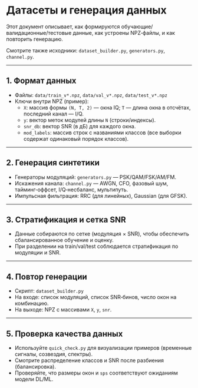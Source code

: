 # Датасеты и генерация данных

Этот документ описывает, как формируются обучающие/валидационные/тестовые данные, как устроены NPZ‑файлы, и как повторить генерацию.

Смотрите также исходники: `dataset_builder.py`, `generators.py`, `channel.py`.

---

## 1. Формат данных

- Файлы: `data/train_v*.npz`, `data/val_v*.npz`, `data/test_v*.npz`
- Ключи внутри NPZ (пример):
  - `X`: массив формы `(N, T, 2)` — окна IQ; `T` — длина окна в отсчётах, последний канал — I/Q.
  - `y`: вектор меток модулей длины `N` (строки/индексы).
  - `snr_db`: вектор SNR (в дБ) для каждого окна.
  - `mod_labels`: массив строк с названиями классов (все выборки содержат одинаковый порядок классов).

---

## 2. Генерация синтетики

- Генераторы модуляций: `generators.py` — PSK/QAM/FSK/AM/FM.
- Искажения канала: `channel.py` — AWGN, CFO, фазовый шум, тайминг‑оффсет, I/Q‑несбаланс, мультипуть.
- Импульсная фильтрация: RRC (для линейных), Gaussian (для GFSK).

---

## 3. Стратификация и сетка SNR

- Данные собираются по сетке (модуляция × SNR), чтобы обеспечить сбалансированное обучение и оценку.
- При разделении на train/val/test соблюдается стратификация по модуляции и SNR.

---

## 4. Повтор генерации

- Скрипт: `dataset_builder.py`
- На входе: список модуляций, список SNR‑бинов, число окон на комбинацию.
- На выходе: NPZ с массивами `X`, `y`, `snr`.

---

## 5. Проверка качества данных

- Используйте `quick_check.py` для визуализации примеров (временные сигналы, созвездия, спектры).
- Смотрите распределение классов и SNR после разбиения (балансировка).
- Проверяйте, что размеры окон и `sps` соответствуют ожиданиям модели DL/ML.
